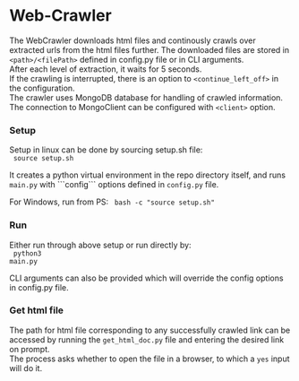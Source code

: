 # Web-Crawler

<info>
The WebCrawler downloads html files and continously crawls over extracted urls from the html files further. The downloaded files are stored in <code>&lt;path&gt;/&lt;filePath&gt;</code> defined in config.py file or in CLI arguments.<br>
After each level of extraction, it waits for 5 seconds.<br>
If the crawling is interrupted, there is an option to <code>&lt;continue_left_off&gt;</code> in the configuration.<br>
The crawler uses MongoDB database for handling of crawled information. The connection to MongoClient can be configured with <code>&lt;client&gt;</code> option.<br>
</info>

### Setup
Setup in linux can be done by sourcing setup.sh file:<br>
<code lang="bash">
source setup.sh
</code>
<br>
<p>It creates a python virtual environment in the repo directory itself, and runs <code>main.py</code> with ```config``` options defined in <code>config.py</code> file.</p>

For Windows, run from PS:
<code>
bash -c "source setup.sh"
</code>

### Run
Either run through above setup or run directly by:<br>
<code>
python3 main.py
</code>
<br>
<p>CLI arguments can also be provided which will override the config options in config.py file.</p>

### Get html file
The path for html file corresponding to any successfully crawled link can be accessed by running the <code>get_html_doc.py</code> file and entering the desired link on prompt.<br>
The process asks whether to open the file in a browser, to which a ```yes``` input will do it.
